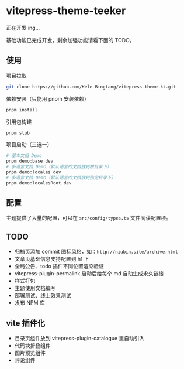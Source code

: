 # vitepress-theme-teeker

正在开发 ing...

基础功能已完成开发，剩余加强功能请看下面的 TODO。

## 使用

项目拉取

```bash
git clone https://github.com/Kele-Bingtang/vitepress-theme-kt.git
```

依赖安装（只能用 pnpm 安装依赖）

```bash
pnpm install
```

引用包构建

```bash
pnpm stub
```

项目启动（三选一）

```bash
# 基本文档 Demo
pnpm demo:base dev
# 多语言文档 Demo（默认语言的文档放到根目录下）
pnpm demo:locales dev
# 多语言文档 Demo（默认语言的文档放到指定目录下）
pnpm demo:localesRoot dev
```

## 配置

主题提供了大量的配置，可以在 `src/config/types.ts` 文件阅读配置项。

## TODO

- 归档页添加 commit 图标风格，如：`http://niubin.site/archive.html`
- 文章页基础信息支持配置到 h1 下
- 全局公告、todo 插件不同位置渲染验证
- vitepress-plugin-permalink 启动后给每个 md 自动生成永久链接
- 样式打包
- 主题使用文档编写
- 部署测试、线上效果测试
- 发布 NPM 库

## vite 插件化

- 目录页组件放到 vitepress-plugin-catalogue 里自动引入
- 代码块折叠组件
- 图片预览组件
- 评论组件
